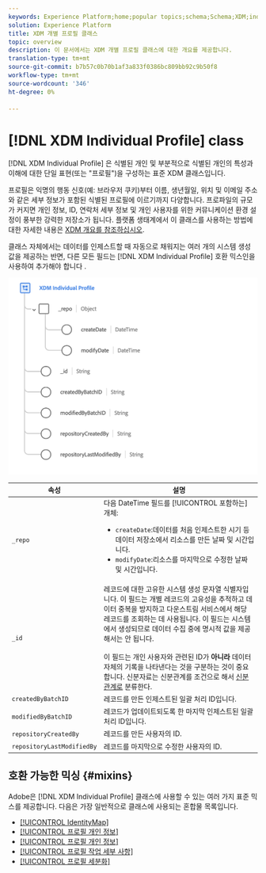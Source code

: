 ```yaml
---
keywords: Experience Platform;home;popular topics;schema;Schema;XDM;individual profile;fields;schemas;Schemas;identityMap;identity map;Identity map;Schema design;map;Map;union schema;union
solution: Experience Platform
title: XDM 개별 프로필 클래스
topic: overview
description: 이 문서에서는 XDM 개별 프로필 클래스에 대한 개요를 제공합니다.
translation-type: tm+mt
source-git-commit: b7b57c0b70b1af3a833f0386bc809bb92c9b50f8
workflow-type: tm+mt
source-wordcount: '346'
ht-degree: 0%

---
```



# [!DNL XDM Individual Profile] class

[!DNL XDM Individual Profile] 은 식별된 개인 및 부분적으로 식별된 개인의 특성과 이해에 대한 단일 표현(또는 &quot;프로필&quot;)을 구성하는 표준 XDM 클래스입니다.

프로필은 익명의 행동 신호(예: 브라우저 쿠키)부터 이름, 생년월일, 위치 및 이메일 주소와 같은 세부 정보가 포함된 식별된 프로필에 이르기까지 다양합니다. 프로파일의 규모가 커지면 개인 정보, ID, 연락처 세부 정보 및 개인 사용자를 위한 커뮤니케이션 환경 설정이 풍부한 강력한 저장소가 됩니다. 플랫폼 생태계에서 이 클래스를 사용하는 방법에 대한 자세한 내용은 [XDM 개요를 참조하십시오](../home.md#data-behaviors).

클래스 자체에서는 데이터를 인제스트할 때 자동으로 채워지는 여러 개의 시스템 생성 값을 제공하는 반면, 다른 모든 필드는 [!DNL XDM Individual Profile] 호환 믹스인을 사용하여 추가해야 합니다 [](#mixins).

![](../images/classes/individual-profile.png)

| 속성 | 설명 |
| --- | --- |
| `_repo` | 다음 DateTime 필드를 [!UICONTROL 포함하는] 개체: <ul><li>`createDate`:데이터를 처음 인제스트한 시기 등 데이터 저장소에서 리소스를 만든 날짜 및 시간입니다.</li><li>`modifyDate`:리소스를 마지막으로 수정한 날짜 및 시간입니다.</li></ul> |
| `_id` | 레코드에 대한 고유한 시스템 생성 문자열 식별자입니다. 이 필드는 개별 레코드의 고유성을 추적하고 데이터 중복을 방지하고 다운스트림 서비스에서 해당 레코드를 조회하는 데 사용됩니다. 이 필드는 시스템에서 생성되므로 데이터 수집 중에 명시적 값을 제공해서는 안 됩니다.<br><br>이 필드는 개인 사용자와 관련된 ID가 **아니라** 데이터 자체의 기록을 나타낸다는 것을 구분하는 것이 중요합니다. 신분자료는 신분관계를 조건으로 해서 [신분관계로](../schema/composition.md#identity) 분류한다. |
| `createdByBatchID` | 레코드를 만든 인제스트된 일괄 처리 ID입니다. |
| `modifiedByBatchID` | 레코드가 업데이트되도록 한 마지막 인제스트된 일괄 처리 ID입니다. |
| `repositoryCreatedBy` | 레코드를 만든 사용자의 ID. |
| `repositoryLastModifiedBy` | 레코드를 마지막으로 수정한 사용자의 ID. |

## 호환 가능한 믹싱 {#mixins}

Adobe은 [!DNL XDM Individual Profile] 클래스에 사용할 수 있는 여러 가지 표준 믹스를 제공합니다. 다음은 가장 일반적으로 클래스에 사용되는 혼합물 목록입니다.

* [[!UICONTROL IdentityMap]](../mixins/profile/identitymap.md)
* [[!UICONTROL 프로필 개인 정보]](../mixins/profile/person-details.md)
* [[!UICONTROL 프로필 개인 정보]](../mixins/profile/personal-details.md)
* [[!UICONTROL 프로필 작업 세부 사항]](../mixins/profile/work-details.md)
* [[!UICONTROL 프로필 세분화]](../mixins/profile/segmentation.md)